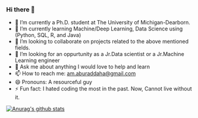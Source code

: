 ### Hi there 👋


- 🔭 I’m currently a Ph.D. student at The University of Michigan-Dearborn. 
- 🌱 I’m currently learning Machine/Deep Learning, Data Science using (Python, SQL, R, and Java) 
- 👯 I’m looking to collaborate on projects related to the above mentioned fields.
- 🤔 I’m looking for an oppurtunity as a Jr.Data scientist or a Jr.Machine Learning engineer
- 💬 Ask me about anything I would love to help and learn
- 📫 How to reach me: am.aburaddaha@gmail.com
- 😄 Pronouns: A resourceful guy
- ⚡ Fun fact: I hated coding the most in the past. Now, Cannot live without it.


[![Anurag's github stats](https://github-readme-stats.vercel.app/api?username=malekaburaddaha&count_private=true&show_icons=true&theme=midnight-purple)](https://github.com/anuraghazra/github-readme-stats)



